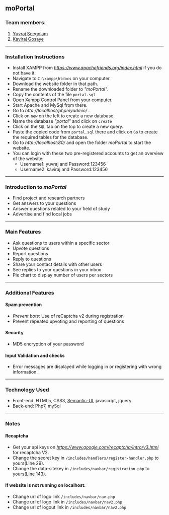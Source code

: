 ## moPortal

###  Team members:
1. [Yuvraj Seegolam](https://github.com/yuvraj108c)
2. [Kaviraj Gosaye](https://github.com/kaviraj07)

_ _ _
 
### Installation Instructions
* Install XAMPP from *https://www.apachefriends.org/index.html* if you do not have it.
* Navigate to `C:\xampp\htdocs` on your computer.
* Download the website folder in that path.
* Rename the downloaded folder to *"moPortal"*.
* Copy the contents of the file `portal.sql`
* Open Xampp Control Panel from your computer.
* Start Apache and MySql from there.
* Go to *http://localhost/phpmyadmin/* .
* Click on `new` on the left to create a new database.
* Name the database *"portal"* and click on `create`
* Click on the `SQL` tab on the top to create a new query.
* Paste the copied code from `portal.sql` there and click on `Go` to create the required tables for the database.
* Go to *http://localhost:80/*  and open the folder *moPortal* to start the website.
* You can login with these two pre-registered accounts to get an overview of the website:
	* Username1: yuvraj and Password:123456
	* Username2: kaviraj and Password:123456
---
### Introduction to *moPortal*
* Find project and research partners
* Get answers to your questions
* Answer questions related to your field of study
* Advertise and find local jobs

- - -
### Main Features
* Ask questions to users within a specific sector 
* Upvote questions
* Report questions
* Reply to questions
* Share your contact details with other users
* See replies to your questions in your inbox
* Pie chart to display number of users per sectors
- - -
### Additional Features

#### Spam prevention
* *Prevent bots:* Use of reCaptcha v2 during registration
* Prevent repeated upvoting and reporting of questions

#### Security
* MD5 encryption of your password

#### Input Validation and checks
* Error messages are displayed while logging in or registering with wrong information.

- - - 
### Technology Used
* Front-end: HTML5, CSS3, [Semantic-UI](https://semantic-ui.com/), javascript, jquery
* Back-end: Php7, mySql

- - - 
### Notes 
#### Recaptcha
* Get your api keys on *https://www.google.com/recaptcha/intro/v3.html* for recaptcha V2.
* Change the secret key in `/includes/handlers/register-handler.php` to yours(Line 29).
* Change the data-sitekey in `/includes/navbar/registration.php` to yours(Line 143).

#### If website is not running on localhost:
* Change url of logo link `/includes/navbar/nav.php`
* Change url of logo link in `/includes/navbar/nav2.php`
* Change url of logout link in `/includes/navbar/nav2.php`
